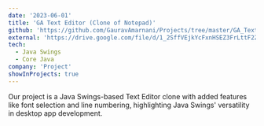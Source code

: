 ```yaml
---
date: '2023-06-01'
title: 'GA Text Editor (Clone of Notepad)'
github: 'https://github.com/GauravAmarnani/Projects/tree/master/GA_TextEditor'
external: 'https://drive.google.com/file/d/1_2SffVEjkYcFxnHSEZ3FrLttF2Z6VMhy/view?usp=drive_link'
tech:
  - Java Swings
  - Core Java
company: 'Project'
showInProjects: true
---
```


Our project is a Java Swings-based Text Editor clone with added features like font selection and line numbering, highlighting Java Swings' versatility in desktop app development.
